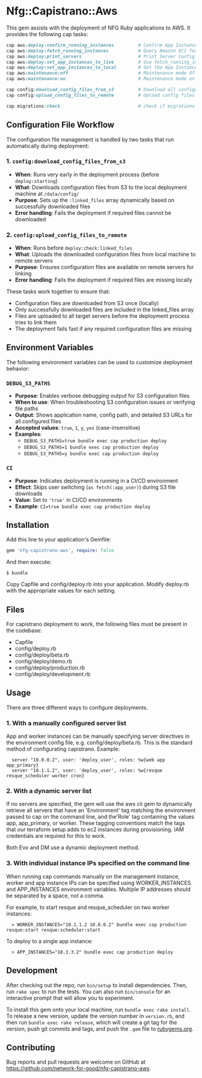 # Nfg::Capistrano::Aws

This gem assists with the deployment of NFG Ruby applications to AWS. It provides the following cap tasks:
```ruby
cap aws:deploy:confirm_running_instances         # Confirm App Instances and Proceed
cap aws:deploy:fetch_running_instances           # Query Amazon EC2 for Instances tagged with Role: app/app_primary and Running
cap aws:deploy:print_servers                     # Print Server Config
cap aws:deploy:set_app_instances_to_live         # Use fetch_running_instances to set the App Instances
cap aws:deploy:set_app_instances_to_local        # Set the App Instance to localhost
cap aws:maintenance:off                          # Maintenance mode Off
cap aws:maintenance:on                           # Maintenance mode on

cap config:download_config_files_from_s3         # Download all configuration files from S3 locally and set linked_files array
cap config:upload_config_files_to_remote         # Upload config files from local to remote servers

cap migrations:check                             # check if migrations should be run
```

## Configuration File Workflow

The configuration file management is handled by two tasks that run automatically during deployment:

### 1. `config:download_config_files_from_s3`
- **When**: Runs very early in the deployment process (before `deploy:starting`)
- **What**: Downloads configuration files from S3 to the local deployment machine at `/data/config/`
- **Purpose**: Sets up the `:linked_files` array dynamically based on successfully downloaded files
- **Error handling**: Fails the deployment if required files cannot be downloaded

### 2. `config:upload_config_files_to_remote`
- **When**: Runs before `deploy:check:linked_files` 
- **What**: Uploads the downloaded configuration files from local machine to remote servers
- **Purpose**: Ensures configuration files are available on remote servers for linking
- **Error handling**: Fails the deployment if required files are missing locally

These tasks work together to ensure that:
- Configuration files are downloaded from S3 once (locally)
- Only successfully downloaded files are included in the linked_files array
- Files are uploaded to all target servers before the deployment process tries to link them
- The deployment fails fast if any required configuration files are missing

## Environment Variables

The following environment variables can be used to customize deployment behavior:

### `DEBUG_S3_PATHS`
- **Purpose**: Enables verbose debugging output for S3 configuration files
- **When to use**: When troubleshooting S3 configuration issues or verifying file paths
- **Output**: Shows application name, config path, and detailed S3 URLs for all configured files
- **Accepted values**: `true`, `1`, `y`, `yes` (case-insensitive)
- **Examples**: 
  - `DEBUG_S3_PATHS=true bundle exec cap production deploy`
  - `DEBUG_S3_PATHS=1 bundle exec cap production deploy`
  - `DEBUG_S3_PATHS=y bundle exec cap production deploy`

### `CI`
- **Purpose**: Indicates deployment is running in a CI/CD environment
- **Effect**: Skips user switching (`as fetch(:app_user)`) during S3 file downloads
- **Value**: Set to `'true'` in CI/CD environments
- **Example**: `CI=true bundle exec cap production deploy`

## Installation

Add this line to your application's Gemfile:

```ruby
gem 'nfg-capistrano-aws', require: false
```

And then execute:

    $ bundle

Copy Capfile and config/deploy.rb into your application. Modify deploy.rb with the appropriate values for each setting.

## Files

For capistrano deployment to work, the following files must be present in the codebase:

* Capfile
* config/deploy.rb
* config/deploy/beta.rb
* config/deploy/demo.rb
* config/deploy/production.rb
* config/deploy/development.rb

## Usage
There are three different ways to configure deployments.

### 1. With a manually configured server list
App and worker instances can be manually specifying server directives in the environment config file, e.g. config/deploy/beta.rb. This is the standard method of configurating capistrano. Example:
```
  server "10.0.0.2", user: 'deploy_user', roles: %w{web app app_primary}
  server "10.1.1.2", user: 'deploy_user', roles: %w{resque resque_scheduler worker cron}
```
### 2. With a dynamic server list
If no servers are specified, the gem will use the aws cli gem to dynamically retrieve all servers that have an 'Environment' tag matching the environment passed to cap on the command line, and the'Role' tag containing the values app, app_primary, or worker. These tagging conventions match the tags that our terraform setup adds to ec2 instances during provisioning. IAM credentials are required for this to work.

Both Evo and DM use a dynamic deployment method.

### 3. With individual instance IPs specified on the command line
When running cap commands manually on the management instance, worker and app instance IPs can be specified using WORKER_INSTANCES and APP_INSTANCES environment variables. Multiple IP addresses should be separated by a space, not a comma.

For example, to start resque and resque_scheduler on two worker instances:
```
  > WORKER_INSTANCES="10.1.1.2 10.0.0.2" bundle exec cap production resque:start resque:scheduler:start
```

To deploy to a single app instance:
```
  > APP_INSTANCES="10.3.3.2" bundle exec cap production deploy
```

## Development

After checking out the repo, run `bin/setup` to install dependencies. Then, run `rake spec` to run the tests. You can also run `bin/console` for an interactive prompt that will allow you to experiment.

To install this gem onto your local machine, run `bundle exec rake install`. To release a new version, update the version number in `version.rb`, and then run `bundle exec rake release`, which will create a git tag for the version, push git commits and tags, and push the `.gem` file to [rubygems.org](https://rubygems.org).

## Contributing

Bug reports and pull requests are welcome on GitHub at https://github.com/network-for-good/nfg-capistrano-aws.
